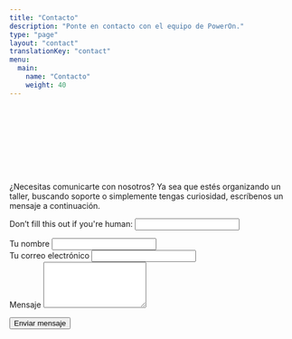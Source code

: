 ```yaml
---
title: "Contacto"
description: "Ponte en contacto con el equipo de PowerOn."
type: "page"
layout: "contact"
translationKey: "contact"
menu:
  main:
    name: "Contacto"
    weight: 40
---
```

<div class="container" style="padding-top: 120px; max-width: 800px;">

<p>¿Necesitas comunicarte con nosotros? Ya sea que estés organizando un taller, buscando soporte o simplemente tengas curiosidad, escríbenos un mensaje a continuación.</p>

<form name="contact-es" method="POST" data-netlify="true" netlify-honeypot="bot-field"  action="/es/gracias" netlify>
  <input type="hidden" name="form-name" value="contact-es" />
  <p class="d-none">
    <label>Don’t fill this out if you're human: <input name="bot-field" /></label>
  </p>

  <div class="form-group">
    <label for="name">Tu nombre</label>
    <input class="form-control" type="text" name="name" id="name" required />
  </div>

  <div class="form-group">
    <label for="email">Tu correo electrónico</label>
    <input class="form-control" type="email" name="email" id="email" required />
  </div>

  <div class="form-group">
    <label for="message">Mensaje</label>
    <textarea class="form-control" name="message" id="message" rows="5" required></textarea>
  </div>

  <button class="btn btn-primary mt-3" type="submit">Enviar mensaje</button>
</form>
</div>
